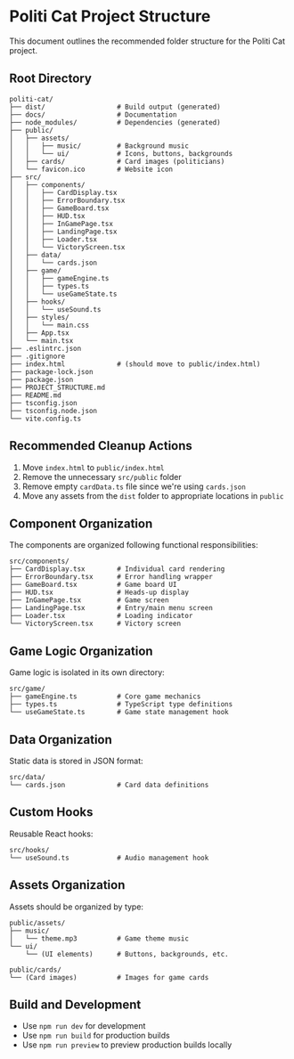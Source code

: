 # Politi Cat Project Structure

This document outlines the recommended folder structure for the Politi Cat project.

## Root Directory

```
politi-cat/
├── dist/                  # Build output (generated)
├── docs/                  # Documentation
├── node_modules/          # Dependencies (generated)
├── public/
│   ├── assets/
│   │   ├── music/         # Background music
│   │   └── ui/            # Icons, buttons, backgrounds
│   ├── cards/             # Card images (politicians)
│   └── favicon.ico        # Website icon
├── src/
│   ├── components/
│   │   ├── CardDisplay.tsx
│   │   ├── ErrorBoundary.tsx
│   │   ├── GameBoard.tsx
│   │   ├── HUD.tsx
│   │   ├── InGamePage.tsx
│   │   ├── LandingPage.tsx
│   │   ├── Loader.tsx
│   │   └── VictoryScreen.tsx
│   ├── data/
│   │   └── cards.json
│   ├── game/
│   │   ├── gameEngine.ts
│   │   ├── types.ts
│   │   └── useGameState.ts
│   ├── hooks/
│   │   └── useSound.ts
│   ├── styles/
│   │   └── main.css
│   ├── App.tsx
│   └── main.tsx
├── .eslintrc.json
├── .gitignore
├── index.html             # (should move to public/index.html)
├── package-lock.json
├── package.json
├── PROJECT_STRUCTURE.md
├── README.md
├── tsconfig.json
├── tsconfig.node.json
└── vite.config.ts
```

## Recommended Cleanup Actions

1. Move `index.html` to `public/index.html`
2. Remove the unnecessary `src/public` folder
3. Remove empty `cardData.ts` file since we're using `cards.json`
4. Move any assets from the `dist` folder to appropriate locations in `public`

## Component Organization

The components are organized following functional responsibilities:

```
src/components/
├── CardDisplay.tsx        # Individual card rendering
├── ErrorBoundary.tsx      # Error handling wrapper
├── GameBoard.tsx          # Game board UI
├── HUD.tsx                # Heads-up display
├── InGamePage.tsx         # Game screen
├── LandingPage.tsx        # Entry/main menu screen
├── Loader.tsx             # Loading indicator
└── VictoryScreen.tsx      # Victory screen
```

## Game Logic Organization

Game logic is isolated in its own directory:

```
src/game/
├── gameEngine.ts          # Core game mechanics
├── types.ts               # TypeScript type definitions
└── useGameState.ts        # Game state management hook
```

## Data Organization

Static data is stored in JSON format:

```
src/data/
└── cards.json             # Card data definitions
```

## Custom Hooks

Reusable React hooks:

```
src/hooks/
└── useSound.ts            # Audio management hook
```

## Assets Organization

Assets should be organized by type:

```
public/assets/
├── music/
│   └── theme.mp3          # Game theme music
└── ui/
    └── (UI elements)      # Buttons, backgrounds, etc.

public/cards/
└── (Card images)          # Images for game cards
```

## Build and Development

- Use `npm run dev` for development
- Use `npm run build` for production builds
- Use `npm run preview` to preview production builds locally
